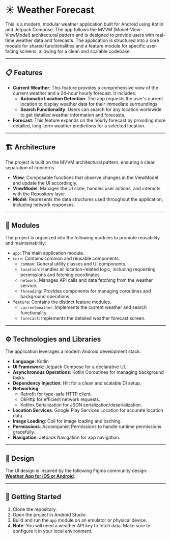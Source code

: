 # ☀️ Weather Forecast

This is a modern, modular weather application built for Android using Kotlin and Jetpack Compose. The app follows the MVVM (Model-View-ViewModel) architectural pattern and is designed to provide users with real-time weather data and forecasts. The application is structured into a core module for shared functionalities and a feature module for specific user-facing screens, allowing for a clean and scalable codebase.

---

## 📋 Features

- **Current Weather**: This feature provides a comprehensive view of the current weather and a 24-hour hourly forecast. It includes:
    - **Automatic Location Detection**: The app requests the user's current location to display weather data for their immediate surroundings.
    - **Search Functionality**: Users can search for any location worldwide to get detailed weather information and forecasts.
- **Forecast**: This feature expands on the hourly forecast by providing more detailed, long-term weather predictions for a selected location.

---

## 🏗️ Architecture

The project is built on the MVVM architectural pattern, ensuring a clear separation of concerns.

-   **View**: Composable functions that observe changes in the ViewModel and update the UI accordingly.
-   **ViewModel**: Manages the UI state, handles user actions, and interacts with the Repository layer.
-   **Model**: Represents the data structures used throughout the application, including network responses.

---

## 🧩 Modules

The project is organized into the following modules to promote reusability and maintainability:

-   `app`: The main application module.
-   `core`: Contains common and reusable components.
    -   `common`: General utility classes and UI components.
    -   `location`: Handles all location-related logic, including requesting permissions and fetching coordinates.
    -   `network`: Manages API calls and data fetching from the weather service.
    -   `threading`: Provides components for managing coroutines and background operations.
-   `feature`: Contains the distinct feature modules.
    -   `currentweather`: Implements the current weather and search functionality.
    -   `forecast`: Implements the detailed weather forecast screen.

---

## ⚙️ Technologies and Libraries

The application leverages a modern Android development stack:

-   **Language**: Kotlin
-   **UI Framework**: Jetpack Compose for a declarative UI.
-   **Asynchronous Operations**: Kotlin Coroutines for managing background tasks.
-   **Dependency Injection**: Hilt for a clean and scalable DI setup.
-   **Networking**:
    -   Retrofit for type-safe HTTP client.
    -   OkHttp for efficient network requests.
    -   Kotlinx Serialization for JSON serialization/deserialization.
-   **Location Services**: Google Play Services Location for accurate location data.
-   **Image Loading**: Coil for image loading and caching.
-   **Permissions**: Accompanist Permissions to handle runtime permissions gracefully.
-   **Navigation**: Jetpack Navigation for app navigation.

---

## 🎨 Design

The UI design is inspired by the following Figma community design: **[Weather App for iOS or Android](https://www.figma.com/design/y0P4TouoUWlZNpxvt9gfLV/Weather-App-for-iOS-or-Android--Community-?node-id=2-484&t=1zL60dLoRAtIxJmT-0)**.

---

## 🚀 Getting Started

1.  Clone the repository.
2.  Open the project in Android Studio.
3.  Build and run the `app` module on an emulator or physical device.
4.  **Note**: You will need a weather API key to fetch data. Make sure to configure it in your local environment.